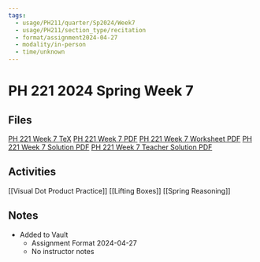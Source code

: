 ```yaml
---
tags:
  - usage/PH211/quarter/Sp2024/Week7
  - usage/PH211/section_type/recitation
  - format/assignment2024-04-27
  - modality/in-person
  - time/unknown
---
```

# PH 221 2024 Spring Week 7
## Files
[PH 221 Week 7 TeX](PH_221_Week_7.tex)
[PH 221 Week 7 PDF](PH_221_Week_7.pdf)
[PH 221 Week 7 Worksheet PDF](PH_221_Week_7-Worksheet.pdf)
[PH 221 Week 7 Solution PDF](PH_221_Week_7-Solution.pdf)
[PH 221 Week 7 Teacher Solution PDF](PH_221_Week_7-Teacher_Solution.pdf)
## Activities
[[Visual Dot Product Practice]]
[[Lifting Boxes]]
[[Spring Reasoning]]
## Notes
* Added to Vault
	* Assignment Format 2024-04-27
	* No instructor notes